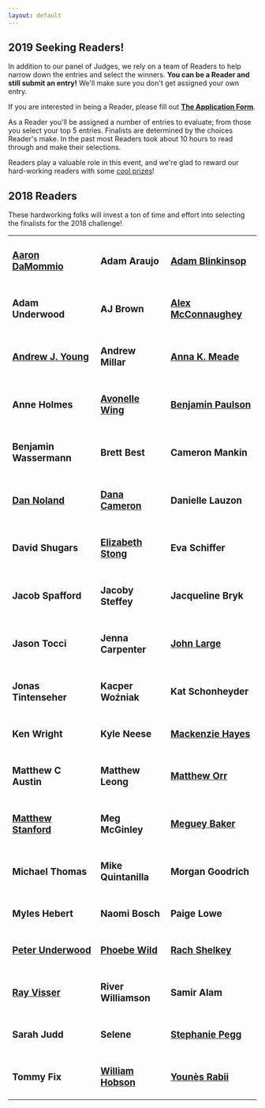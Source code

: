 ```yaml
---
layout: default
---
```

## 2019 Seeking Readers!

In addition to our panel of Judges, we rely on a team of Readers to help narrow down the entries and select the winners. **You can be a Reader and still submit an entry!** We'll make sure you don't get assigned your own entry.

If you are interested in being a Reader, please fill out **[The Application Form](https://docs.google.com/forms/d/e/1FAIpQLSc4o6DSVXGE35JYl6RTIe_gRkGpzUfxxJIuZy7x3rC1KVVa5w/viewform?usp=sf_link)**.

As a Reader you'll be assigned a number of entries to evaluate; from those you select your top 5 entries. Finalists are determined by the choices Reader's make. In the past most Readers took about 10 hours to read through and make their selections.

Readers play a valuable role in this event, and we're glad to reward our hard-working readers with some [cool prizes](/prizes)!

## 2018 Readers

These hardworking folks will invest a ton of time and effort into selecting the finalists for the 2018 challenge!

<table><tr>
<td id="entries"><h3><strong><a href="http://aarondamommio.blogspot.com/">Aaron DaMommio</a></strong></h3></td>
<td id="entries"><h3><strong>Adam Araujo</strong></h3></td>
<td id="entries"><h3><strong><a href="https://twitter.com/hackerblinks">Adam Blinkinsop</a></strong></h3></td>
</tr><tr>
<td id="entries"><h3><strong>Adam Underwood</strong></h3></td>
<td id="entries"><h3><strong>AJ Brown</strong></h3></td>
<td id="entries"><h3><strong><a href="http://www.criticalmisfits.com/">Alex McConnaughey</a></strong></h3></td>
</tr><tr>
<td id="entries"><h3><strong><a href="https://thatonegm.weebly.com/">Andrew J. Young</a></strong></h3></td>
<td id="entries"><h3><strong>Andrew Millar</strong></h3></td>
<td id="entries"><h3><strong><a href="https://www.blue-gables.com/">Anna K. Meade</a></strong></h3></td>
</tr><tr>
<td id="entries"><h3><strong>Anne Holmes</strong></h3></td>
<td id="entries"><h3><strong><a href="https://www.dexposure.com/home.html">Avonelle Wing</a></strong></h3></td>
<td id="entries"><h3><strong><a href="https://twitter.com/sheepmancometh">Benjamin Paulson</a></strong></h3></td>
</tr><tr>
<td id="entries"><h3><strong>Benjamin Wassermann</strong></h3></td>
<td id="entries"><h3><strong>Brett Best</strong></h3></td>
<td id="entries"><h3><strong>Cameron Mankin</strong></h3></td>
</tr><tr>
<td id="entries"><h3><strong><a href="http://nolandda.org/">Dan Noland</a></strong></h3></td>
<td id="entries"><h3><strong><a href="https://twitter.com/DAYtheELF">Dana Cameron</a></strong></h3></td>
<td id="entries"><h3><strong>Danielle Lauzon</strong></h3></td>
</tr><tr>
<td id="entries"><h3><strong>David Shugars</strong></h3></td>
<td id="entries"><h3><strong><a href="https://mobile.twitter.com/Liz_Stong">Elizabeth Stong</a></strong></h3></td>
<td id="entries"><h3><strong>Eva Schiffer</strong></h3></td>
</tr><tr>
<td id="entries"><h3><strong>Jacob Spafford</strong></h3></td>
<td id="entries"><h3><strong>Jacoby Steffey</strong></h3></td>
<td id="entries"><h3><strong>Jacqueline Bryk</strong></h3></td>
</tr><tr>
<td id="entries"><h3><strong>Jason Tocci</strong></h3></td>
<td id="entries"><h3><strong>Jenna Carpenter</strong></h3></td>
<td id="entries"><h3><strong><a href="https://www.reddicediaries.com/">John Large</a></strong></h3></td>
</tr><tr>
<td id="entries"><h3><strong>Jonas Tintenseher</strong></h3></td>
<td id="entries"><h3><strong>Kacper Woźniak</strong></h3></td>
<td id="entries"><h3><strong>Kat Schonheyder</strong></h3></td>
</tr><tr>
<td id="entries"><h3><strong>Ken Wright</strong></h3></td>
<td id="entries"><h3><strong>Kyle Neese</strong></h3></td>
<td id="entries"><h3><strong><a href="https://twitter.com/LightningSkies">Mackenzie Hayes</a></strong></h3></td>
</tr><tr>
<td id="entries"><h3><strong>Matthew C Austin</strong></h3></td>
<td id="entries"><h3><strong>Matthew Leong</strong></h3></td>
<td id="entries"><h3><strong><a href="http://wordsaremysword.blogspot.com/">Matthew Orr</a></strong></h3></td>
</tr><tr>
<td id="entries"><h3><strong><a href="https://twitter.com/legendary_pants">Matthew Stanford</a></strong></h3></td>
<td id="entries"><h3><strong>Meg McGinley</strong></h3></td>
<td id="entries"><h3><strong><a href="http://www.nightskygames.com/">Meguey Baker</a></strong></h3></td>
</tr><tr>
<td id="entries"><h3><strong>Michael Thomas</strong></h3></td>
<td id="entries"><h3><strong>Mike Quintanilla</strong></h3></td>
<td id="entries"><h3><strong>Morgan Goodrich</strong></h3></td>
</tr><tr>
<td id="entries"><h3><strong>Myles Hebert</strong></h3></td>
<td id="entries"><h3><strong>Naomi Bosch</strong></h3></td>
<td id="entries"><h3><strong>Paige Lowe</strong></h3></td>
</tr><tr>
<td id="entries"><h3><strong><a href="https://twitter.com/ChewiePhD">Peter Underwood</a></strong></h3></td>
<td id="entries"><h3><strong><a href="http://www.cardboardvault.com/">Phoebe Wild</a></strong></h3></td>
<td id="entries"><h3><strong><a href="https://twitter.com/teddog">Rach Shelkey</a></strong></h3></td>
</tr><tr>
<td id="entries"><h3><strong><a href="https://rayvisser.itch.io/">Ray Visser</a></strong></h3></td>
<td id="entries"><h3><strong>River Williamson</strong></h3></td>
<td id="entries"><h3><strong>Samir Alam</strong></h3></td>
</tr><tr>
<td id="entries"><h3><strong>Sarah Judd</strong></h3></td>
<td id="entries"><h3><strong>Selene</strong></h3></td>
<td id="entries"><h3><strong><a href="https://daisyninjagirl.dreamwidth.org">Stephanie Pegg</a></strong></h3></td>
</tr><tr>
<td id="entries"><h3><strong>Tommy Fix</strong></h3></td>
<td id="entries"><h3><strong><a href="https://randommatters.wordpress.com/">William Hobson</a></strong></h3></td>
<td id="entries"><h3><strong><a href="http://pyrofoux.itch.io/">Younès Rabii</a></strong></h3></td>
</tr>
</table>
